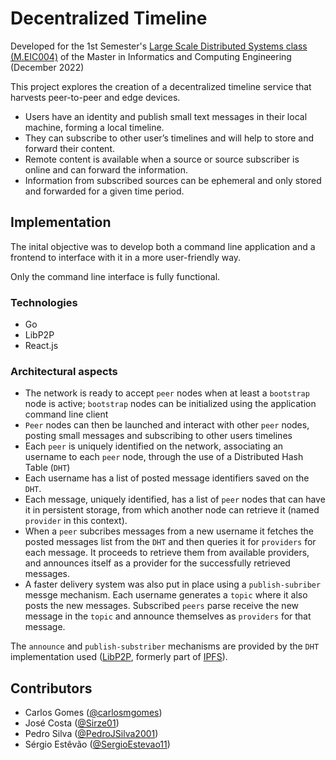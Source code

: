 # Decentralized Timeline

Developed for the 1st Semester's [Large Scale Distributed Systems class (M.EIC004)](https://sigarra.up.pt/feup/en/UCURR_GERAL.FICHA_UC_VIEW?pv_ocorrencia_id=501934) of the Master in Informatics and Computing Engineering (December 2022) 

This project explores the creation of a decentralized timeline service that harvests peer-to-peer and edge devices. 

- Users have an identity and publish small text messages in their local machine, forming a local timeline. 
- They can subscribe to other user’s timelines and will help to store and forward their content. 
- Remote content is available when a source or source subscriber is online and can forward the information. 
- Information from subscribed sources can be ephemeral and only stored and forwarded for a given time period.

## Implementation
The inital objective was to develop both a command line application and a frontend to interface with it in a more user-friendly way.

Only the command line interface is fully functional.

### Technologies
- Go
- LibP2P
- React.js

### Architectural aspects
- The network is ready to accept `peer` nodes when at least a `bootstrap` node is active; `bootstrap` nodes can be initialized using the application command line client
- `Peer` nodes can then be launched and interact with other `peer` nodes, posting small messages and subscribing to other users timelines
- Each `peer` is uniquely identified on the network, associating an username to each `peer` node, through the use of a Distributed Hash Table (`DHT`)
- Each username has a list of posted message identifiers saved on the `DHT`.
- Each message, uniquely identified, has a list of `peer` nodes that can have it in persistent storage, from which another node can retrieve it (named `provider` in this context).
- When a `peer` subcribes messages from a new username it fetches the posted messages list from the `DHT` and then queries it for `providers` for each message. It proceeds to retrieve them from available providers, and announces itself as a provider for the successfully retrieved messages.
- A faster delivery system was also put in place using a `publish-subriber` messge mechanism. Each username generates a `topic` where it also posts the new messages. Subscribed `peers` parse receive the new message in the `topic` and announce themselves as `providers` for that message.

The `announce` and `publish-substriber` mechanisms are provided by the `DHT` implementation used ([LibP2P](https://libp2p.io/), formerly part of [IPFS](https://ipfs.tech/)).

## Contributors
- Carlos Gomes ([@carlosmgomes](https://github.com/carlosmgomes))
- José Costa ([@Sirze01](https://www.github.com/Sirze01))
- Pedro Silva ([@PedroJSilva2001](https://github.com/PedroJSilva2001))
- Sérgio Estêvão ([@SergioEstevao11](https://github.com/SergioEstevao11))

